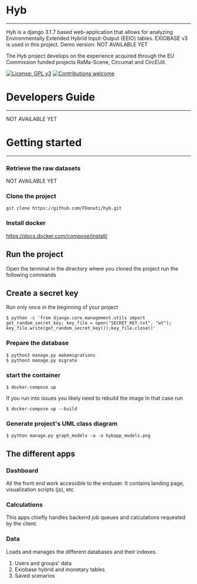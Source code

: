 # Hyb
---
Hyb is a django 3.1.7 based web-application that allows for analyzing Environmentally Extended Hybrid Input-Output (EEIO) tables. EXIOBASE v3 is used in this project. 
Demo version: NOT AVAILABLE YET

The Hyb project develops on the experience acquired through the EU Commission funded projects RaMa-Scene, Circumat and CircEUit.  

[![License: GPL v3](https://img.shields.io/badge/License-GPL%20v3-blue.svg)](https://www.gnu.org/licenses/gpl-3.0)
[![Contributions welcome](https://img.shields.io/badge/contributions-welcome-brightgreen.svg)](resources/docs/CONTRIBUTING.md)

# Developers Guide
---
NOT AVAILABLE YET

# Getting started
---

### Retrieve the raw datasets

NOT AVAILABLE YET

### Clone the project 
``` 
git clone https://github.com/FDonati/hyb.git

``` 
### Install docker
https://docs.docker.com/compose/install/

## Run the project

Open the terminal in the directory where you cloned the project run
the following commands

## Create a secret key
Run only once in the beginning of your project

```
$ python -c 'from django.core.management.utils import get_random_secret_key; key_file = open("SECRET_KEY.txt", "wt"); key_file.write(get_random_secret_key());key_file.close()'
```

### Prepare the database
```
$ python3 manage.py makemigrations
$ python3 manage.py migrate
```
### start the container
```
$ docker-compose up 
```

If you run into issues you likely need to rebuild the image
In that case run

```
$ docker-compose up --build
```

### Generate project's UML class diagram

```
$ python manage.py graph_models -a -o hybapp_models.png
```

## The different apps

### Dashboard
All the front end work accessible to the enduser. It contains landing page, visualization scripts (js), etc

### Calculations
This apps chiefly handles backend job queues and calculations requested by the client.

### Data
Loads and manages the different databases and their indexes. 
1) Users and groups' data
2) Exiobase hybrid and monetary tables
3) Saved scenarios
 